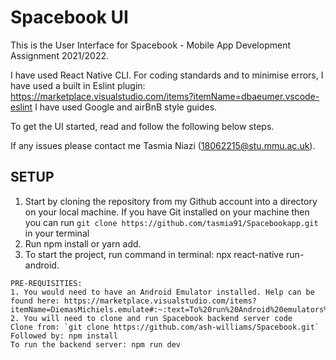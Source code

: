# Spacebook UI

This is the User Interface for Spacebook - Mobile App Development Assignment 2021/2022.

I have used React Native CLI. For coding standards and to minimise errors, I have used a built in Eslint plugin: https://marketplace.visualstudio.com/items?itemName=dbaeumer.vscode-eslint
I have used Google and airBnB style guides.

To get the UI started, read and follow the following below steps.

If any issues please contact me Tasmia Niazi (18062215@stu.mmu.ac.uk).

## SETUP

1. Start by cloning the repository from my Github account into a directory on your local machine. If you have Git installed on your machine then you can run `git clone https://github.com/tasmia91/Spacebookapp.git` in your terminal
2. Run npm install or yarn add.
3. To start the project, run command in terminal: npx react-native run-android.

```
PRE-REQUISITIES:
1. You would need to have an Android Emulator installed. Help can be found here: https://marketplace.visualstudio.com/items?itemName=DiemasMichiels.emulate#:~:text=To%20run%20Android%20emulators%20you,will%20always%20be%20the%20fallback.
2. You will need to clone and run Spacebook backend server code
Clone from: `git clone https://github.com/ash-williams/Spacebook.git`
Followed by: npm install
To run the backend server: npm run dev
```

